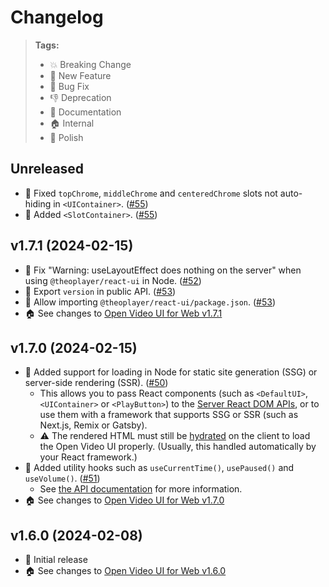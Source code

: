 # Changelog

> **Tags:**
>
> -   💥 Breaking Change
> -   🚀 New Feature
> -   🐛 Bug Fix
> -   👎 Deprecation
> -   📝 Documentation
> -   🏠 Internal
> -   💅 Polish

## Unreleased

-   🐛 Fixed `topChrome`, `middleChrome` and `centeredChrome` slots not auto-hiding in `<UIContainer>`. ([#55](https://github.com/THEOplayer/web-ui/pull/55))
-   🚀 Added `<SlotContainer>`. ([#55](https://github.com/THEOplayer/web-ui/pull/55))

## v1.7.1 (2024-02-15)

-   🐛 Fix "Warning: useLayoutEffect does nothing on the server" when using `@theoplayer/react-ui` in Node. ([#52](https://github.com/THEOplayer/web-ui/pull/52))
-   💅 Export `version` in public API. ([#53](https://github.com/THEOplayer/web-ui/pull/53))
-   💅 Allow importing `@theoplayer/react-ui/package.json`. ([#53](https://github.com/THEOplayer/web-ui/pull/53))
-   🏠 See changes to [Open Video UI for Web v1.7.1](https://github.com/THEOplayer/web-ui/blob/v1.7.1/CHANGELOG.md)

## v1.7.0 (2024-02-15)

-   🚀 Added support for loading in Node for static site generation (SSG) or server-side rendering (SSR). ([#50](https://github.com/THEOplayer/web-ui/pull/50))
    -   This allows you to pass React components (such as `<DefaultUI>`, `<UIContainer>` or `<PlayButton>`) to the [Server React DOM APIs](https://react.dev/reference/react-dom/server), or to use them with a framework that supports SSG or SSR (such as Next.js, Remix or Gatsby).
    -   ⚠️ The rendered HTML must still be [hydrated](https://react.dev/reference/react-dom/client/hydrateRoot#hydrating-server-rendered-html) on the client to load the Open Video UI properly. (Usually, this handled automatically by your React framework.)
-   🚀 Added utility hooks such as `useCurrentTime()`, `usePaused()` and `useVolume()`. ([#51](https://github.com/THEOplayer/web-ui/pull/51))
    -   See [the API documentation](https://theoplayer.github.io/web-ui/react-api/) for more information.
-   🏠 See changes to [Open Video UI for Web v1.7.0](https://github.com/THEOplayer/web-ui/blob/v1.7.0/CHANGELOG.md)

## v1.6.0 (2024-02-08)

-   🚀 Initial release
-   🏠 See changes to [Open Video UI for Web v1.6.0](https://github.com/THEOplayer/web-ui/blob/v1.6.0/CHANGELOG.md)

